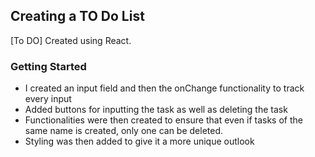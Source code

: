 ## Creating a TO Do List  

[To DO] Created using React.


### Getting Started
- I created an input field and then the onChange functionality to track every input
- Added buttons for inputting the task as well as deleting the task
- Functionalities were then created to ensure that even if tasks of the same name is created, only one can be deleted.
- Styling was then added to give it a more unique outlook
